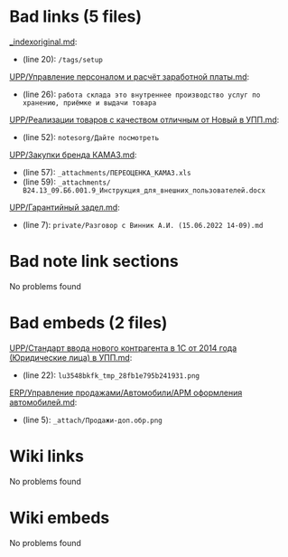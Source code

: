 # Bad links (5 files)
[_indexoriginal.md](_indexoriginal.md): 
- (line 20): `/tags/setup`


[UPP/Управление персоналом и расчёт заработной платы.md](UPP/Управление%20персоналом%20и%20расчёт%20заработной%20платы.md): 
- (line 26): `работа склада это внутреннее производство услуг по хранению, приёмке и выдачи товара`


[UPP/Реализации товаров с качеством отличным от Новый в УПП.md](UPP/Реализации%20товаров%20с%20качеством%20отличным%20от%20Новый%20в%20УПП.md): 
- (line 52): `notesorg/Дайте посмотреть`


[UPP/Закупки бренда КАМАЗ.md](UPP/Закупки%20бренда%20КАМАЗ.md): 
- (line 57): `_attachments/ПЕРЕОЦЕНКА_КАМАЗ.xls`
- (line 59): `_attachments/В24.13_09.Б6.001.9_Инструкция_для_внешних_пользователей.docx`


[UPP/Гарантийный задел.md](UPP/Гарантийный%20задел.md): 
- (line 7): `private/Разговор с Винник А.И. (15.06.2022 14-09).md`




# Bad note link sections
No problems found



# Bad embeds (2 files)
[UPP/Стандарт ввода нового контрагента в 1С от 2014 года (Юридические лица) в УПП.md](UPP/Стандарт%20ввода%20нового%20контрагента%20в%201С%20от%202014%20года%20(Юридические%20лица)%20в%20УПП.md): 
- (line 22): `lu3548bkfk_tmp_28fb1e795b241931.png`


[ERP/Управление продажами/Автомобили/АРМ оформления автомобилей.md](ERP/Управление%20продажами/Автомобили/АРМ%20оформления%20автомобилей.md): 
- (line 5): `_attach/Продажи-доп.обр.png`


# Wiki links 
No problems found



# Wiki embeds 
No problems found

